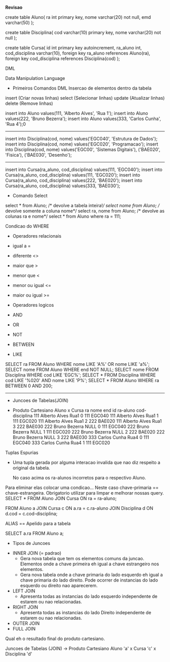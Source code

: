 **Revisao**

create table Aluno(
  ra int primary key,
  nome varchar(20) not null,
  emd varchar(50)
);

create table Disciplina(
  cod varchar(10) primary key,
  nome varchar(20) not null
);

create table Cursa(
  id int primary key autoincrement,
  ra_aluno int,
  cod_disciplina varchar(10),
  foreign key ra_aluno references Aluno(ra),
  foreign key cod_disciplina references Disciplina(cod)
);


DML

Data Manipulation Language

* Primeiros Comandos DML
Insercao de elementos dentro da tabela

insert  (Criar novas linhas)
select  (Selecionar linhas)
update  (Atualizar linhas)
delete  (Remove linhas)

insert into Aluno values(111, 'Alberto Alves', 'Rua 1');
insert into Aluno values(222, 'Bruno Bezerra');
insert into Aluno values(333, 'Carlos Cunha', 'Rua 4');0

---

insert into Disciplina(cod, nome) values('EGC040', 'Estrutura de Dados');
insert into Disciplina(cod, nome) values('EGC020', 'Programacao');
insert into Disciplina(cod, nome) values('EGC00', 'Sistemas Digitais'),
('BAE020', 'Fisica'), ('BAE030', 'Desenho');

---

insert into Cursa(ra_aluno, cod_disciplina) values(111, 'EGC040');
insert into Cursa(ra_aluno, cod_disciplina) values(111, 'EGC020');
insert into Cursa(ra_aluno, cod_disciplina) values(222, 'BAE020');
insert into Cursa(ra_aluno, cod_disciplina) values(333, 'BAE030');

* Comando Select

select * from Aluno;                  /* devolve a tabela inteira!*/
select nome from Aluno;               /* devolve somente a coluna nome*/
select ra, nome from Aluno;           /* devolve as colunas ra e nome*/
select * from Aluno where ra = 111;

Condicao do WHERE
 - Operadores relacionais
  - igual a =
  - diferente <>
  - maior que >
  - menor que <
  - menor ou igual <=
  - maior ou igual >=

 - Operadores logicos
  - AND
  - OR
  - NOT
  - BETWEEN
  - LIKE

SELECT ra FROM Aluno WHERE nome LIKE 'A%' OR nome LIKE 'a%';
SELECT nome FROM Aluno WHERE end NOT NULL;
SELECT nome FROM Disciplina WHERE cod LIKE 'EGC%';
SELECT * FROM Disciplina WHERE cod LIKE '%020' AND nome LIKE 'P%';
SELECT * FROM Aluno WHERE ra BETWEEN 0 AND 200;

---

* Juncoes de Tabelas(JOIN)
- Produto Cartesiano  Aluno x Cursa
  ra    nome          end       id   ra-aluno   cod-disciplina
  111   Alberto Alves Rua1      0     111       EGC040
  111   Alberto Alves Rua1      1     111       EGC020
  111   Alberto Alves Rua1      2     222       BAE020
  111   Alberto Alves Rua1      3     222       BAE030
  222   Bruno Bezerra NULL      0     111       EGC040
  222   Bruno Bezerra NULL      1     111       EGC020
  222   Bruno Bezerra NULL      2     222       BAE020
  222   Bruno Bezerra NULL      3     222       BAE030
  333   Carlos Cunha  Rua4      0     111       EGC040
  333   Carlos Cunha  Rua4      1     111       EGC020

Tuplas Espurias
- Uma tupla gerada por alguma interacao invalida que nao diz respeito
  a original da tabela.

  No caso acima os ra-alunos incorretos para o respectivo Aluno.

Para eliminar elas colocar uma condicao... Neste caso chave-primaria ==
chave-estrangeira.
Obrigatorio utilizar para limpar e melhorar nossas query.
SELECT * FROM Aluno JOIN Cursa ON ra = ra-aluno;

FROM Aluno a JOIN Cursa c ON a.ra = c.ra-aluno JOIN Disciplina d ON
d.cod = c.cod-disciplina;

ALIAS == Apelido para a tabela

SELECT a.ra FROM Aluno a;

* Tipos de Juncoes

- INNER JOIN  (= padrao)
    - Gera nova tabela que tem os elementos comuns da juncao. Elementos onde
      a chave primeira eh igual a chave estrangeiro nos elementos.
    - Gera nova tabela onde a chave primaria do lado esquerdo eh igual
      a chave primaria do lado direito. Pode ocorrer de instancias do
      lado esquerdo ou direito nao aparecerem.
- LEFT JOIN
    - Apresenta todas as instancias do lado esquerdo independente de
      estarem ou nao relacionadas.
- RIGHT JOIN
    - Apresenta todas as instancias do lado Direito independente de
      estarem ou nao relacionadas.
- OUTER JOIN
- FULL JOIN

Qual eh o resultado final do produto cartesiano.

Juncoes de Tabelas (JOIN)
-> Produto Cartesiano Aluno 'a' x Cursa 'c' x Disciplina 'd'












